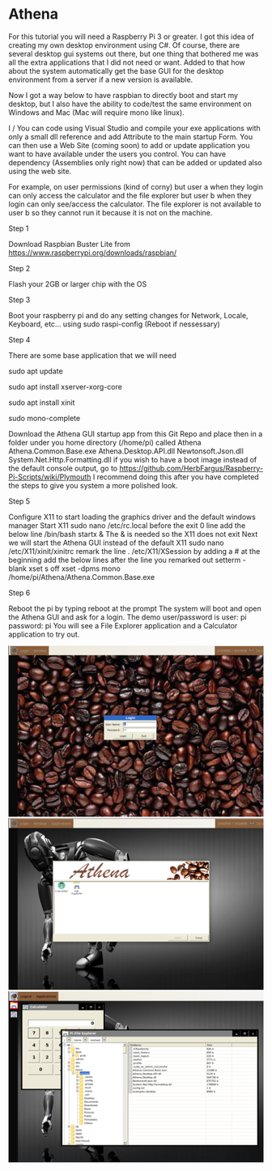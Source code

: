 # Athena

For this tutorial you will need a Raspberry Pi 3 or greater. I got this idea of creating my own desktop environment using C#. Of course, there are several desktop gui systems out there, but one thing that bothered me was all the extra applications that I did not need or want. Added to that how about the system automatically get the base GUI for the desktop environment from a server if a new version is available.

Now I got a way below to have raspbian to directly boot and start my desktop, but I also have the ability to code/test the same environment on Windows and Mac (Mac will require mono like linux).

I / You can code using Visual Studio and compile your exe applications with only a small dll reference and add Attribute to the main startup Form. You can then use a Web Site (coming soon) to add or update application you want to have available under the users you control. You can have dependency (Assemblies only right now) that can be added or updated also using the web site.

For example, on user permissions (kind of corny) but user a when they login can only access the calculator and the file explorer but user b when they login can only see/access the calculator. The file explorer is not available to user b so they cannot run it because it is not on the machine.

Step 1

Download Raspbian Buster Lite from https://www.raspberrypi.org/downloads/raspbian/

Step 2

Flash your 2GB or larger chip with the OS

Step 3

Boot your raspberry pi and do any setting changes for Network, Locale, Keyboard, etc... using sudo raspi-config (Reboot if nessessary)

Step 4

There are some base application that we will need 

sudo apt update 

sudo apt install xserver-xorg-core 

sudo apt install xinit 

sudo mono-complete

Download the Athena GUI startup app from this Git Repo and place then in a folder under you home directory (/home/pi) called Athena Athena.Common.Base.exe Athena.Desktop.API.dll Newtonsoft.Json.dll System.Net.Http.Formatting.dll
if you wish to have a boot image instead of the default console output, go to https://github.com/HerbFargus/Raspberry-Pi-Scripts/wiki/Plymouth I recommend doing this after you have completed the steps to give you system a more polished look.

Step 5

Configure X11 to start loading the graphics driver and the default windows manager
Start X11 sudo nano /etc/rc.local before the exit 0 line add the below line /bin/bash startx &
The & is needed so the X11 does not exit
Next we will start the Athena GUI instead of the default X11 sudo nano /etc/X11/xinit/xinitrc remark the line . /etc/X11/XSession by adding a # at the beginning add the below lines after the line you remarked out setterm -blank xset s off xset -dpms mono /home/pi/Athena/Athena.Common.Base.exe

Step 6

Reboot the pi by typing reboot at the prompt The system will boot and open the Athena GUI and ask for a login.
The demo user/password is user: pi password: pi
You will see a File Explorer application and a Calculator application to try out.

<img src="Images/Capture1.png">
<br/>
<img src="Images/Capture2.png">
<br/>
<img src="Images/Capture3.png">
<br/>

